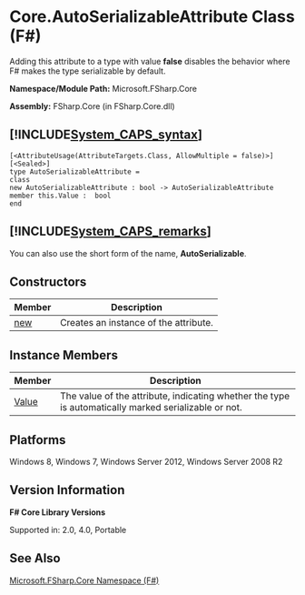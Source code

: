# Core.AutoSerializableAttribute Class (F#)

Adding this attribute to a type with value **false** disables the behavior where F# makes the type serializable by default.

**Namespace/Module Path:** Microsoft.FSharp.Core

**Assembly:** FSharp.Core (in FSharp.Core.dll)


## [!INCLUDE[System_CAPS_syntax](//System/Token/System_CAPS_syntax_md.md)]

```
[<AttributeUsage(AttributeTargets.Class, AllowMultiple = false)>]
[<Sealed>]
type AutoSerializableAttribute =
class
new AutoSerializableAttribute : bool -> AutoSerializableAttribute
member this.Value :  bool
end
```

## [!INCLUDE[System_CAPS_remarks](//System/Token/System_CAPS_remarks_md.md)]
You can also use the short form of the name, **AutoSerializable**.


## Constructors


|Member|Description|
|------|-----------|
|[new](http://msdn.microsoft.com/en-us/library/e65517ad-2c75-45c2-8fa3-e5bde1d4d11c)|Creates an instance of the attribute.|

## Instance Members


|Member|Description|
|------|-----------|
|[Value](http://msdn.microsoft.com/en-us/library/d19bbae4-b44e-4f87-83cf-a03ecb37ad92)|The value of the attribute, indicating whether the type is automatically marked serializable or not.|

## Platforms
Windows 8, Windows 7, Windows Server 2012, Windows Server 2008 R2


## Version Information
**F# Core Library Versions**

Supported in: 2.0, 4.0, Portable




## See Also
[Microsoft.FSharp.Core Namespace &#40;F&#35;&#41;](Microsoft.FSharp.Core+Namespace+28%F%2329%.md)

